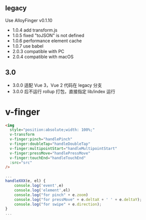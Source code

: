 ## legacy

Use AlloyFinger v0.1.10  

- 1.0.4 add transform.js  
- 1.0.5 fixed "toJSON" is not defined  
- 1.0.6 performance element cache  
- 1.0.7 use babel
- 2.0.3 compatible with PC
- 2.0.4 compatible with macOS

## 3.0

- 3.0.0 适配 Vue 3，Vue 2 代码在 legacy 分支
- 3.0.0 后不运行 rollup 打包，直接指定 lib/index 运行

# v-finger

```html
<img
  style="position:absolute;width: 100%;"
  v-transform
  v-finger:pinch="handlePinch"
  v-finger:doubleTap="handleDoubleTap"
  v-finger:multipointStart="handleMultipointStart"
  v-finger:pressMove="handlePressMove"
  v-finger:touchEnd="handleTouchEnd"
  :src="src"
/>
```

```JavaScript
...
handleXXX(e, el) {
    console.log('event',e)
    console.log('element',el)
    console.log("for pinch" + e.zoom)
    console.log("for pressMove" + e.deltaX + ' ' + e.deltaY);
    console.log("for swipe" + e.direction);
}
...
```
